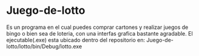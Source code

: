 # Juego-de-lotto
Es un programa en el cual puedes comprar cartones y realizar juegos de bingo o bien sea de loteria, con una interfas grafica bastante agradable. El ejecutable(.exe) esta ubicado dentro del repositorio en: Juego-de-lotto/lotto/bin/Debug/lotto.exe
